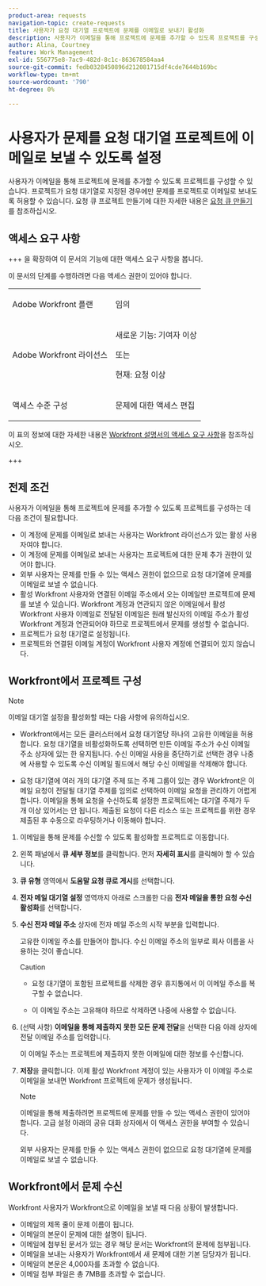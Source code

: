 ```yaml
---
product-area: requests
navigation-topic: create-requests
title: 사용자가 요청 대기열 프로젝트에 문제를 이메일로 보내기 활성화
description: 사용자가 이메일을 통해 프로젝트에 문제를 추가할 수 있도록 프로젝트를 구성할 수 있습니다.
author: Alina, Courtney
feature: Work Management
exl-id: 556775e8-7ac9-482d-8c1c-863678584aa4
source-git-commit: fedb0328450896d212081715df4cde7644b169bc
workflow-type: tm+mt
source-wordcount: '790'
ht-degree: 0%

---
```


# 사용자가 문제를 요청 대기열 프로젝트에 이메일로 보낼 수 있도록 설정

<!-- Audited: 4/2025 -->

<!--
<p style="color: #ff1493;" data-mc-conditions="QuicksilverOrClassic.Draft mode">(NOTE:&nbsp;When updating POP account information here, also update information in these articles: Allowing users to reply to email notifications, Configuring Email Notifications, Understanding the Queue Details Tab in a Project )</p>
-->

사용자가 이메일을 통해 프로젝트에 문제를 추가할 수 있도록 프로젝트를 구성할 수 있습니다. 프로젝트가 요청 대기열로 지정된 경우에만 문제를 프로젝트로 이메일로 보내도록 허용할 수 있습니다. 요청 큐 프로젝트 만들기에 대한 자세한 내용은 [요청 큐 만들기](../../../manage-work/requests/create-and-manage-request-queues/create-request-queue.md)를 참조하십시오.

## 액세스 요구 사항

+++ 을 확장하여 이 문서의 기능에 대한 액세스 요구 사항을 봅니다.

이 문서의 단계를 수행하려면 다음 액세스 권한이 있어야 합니다.

<table style="table-layout:auto"> 
 <col> 
 <col> 
 <tbody> 
  <tr> 
   <td role="rowheader">Adobe Workfront 플랜</td> 
   <td> <p>임의 </p> </td> 
  </tr> 
  <tr> 
   <td role="rowheader">Adobe Workfront 라이선스</td> 
   <td> <p>새로운 기능: 기여자 이상</p>
   또는
   <p>현재: 요청 이상</p>
    </td> 
  </tr> 
  <tr> 
   <td role="rowheader">액세스 수준 구성</td> 
   <td> <p>문제에 대한 액세스 편집</p>  </td> 
  </tr> 
 </tbody> 
</table>

이 표의 정보에 대한 자세한 내용은 [Workfront 설명서의 액세스 요구 사항](/help/quicksilver/administration-and-setup/add-users/access-levels-and-object-permissions/access-level-requirements-in-documentation.md)을 참조하십시오.

+++

## 전제 조건

사용자가 이메일을 통해 프로젝트에 문제를 추가할 수 있도록 프로젝트를 구성하는 데 다음 조건이 필요합니다.

* 이 계정에 문제를 이메일로 보내는 사용자는 Workfront 라이선스가 있는 활성 사용자여야 합니다.
* 이 계정에 문제를 이메일로 보내는 사용자는 프로젝트에 대한 문제 추가 권한이 있어야 합니다.
* 외부 사용자는 문제를 만들 수 있는 액세스 권한이 없으므로 요청 대기열에 문제를 이메일로 보낼 수 없습니다.
* 활성 Workfront 사용자와 연결된 이메일 주소에서 오는 이메일만 프로젝트에 문제를 보낼 수 있습니다. Workfront 계정과 연관되지 않은 이메일에서 활성 Workfront 사용자 이메일로 전달된 이메일은 원래 발신자의 이메일 주소가 활성 Workfront 계정과 연관되어야 하므로 프로젝트에서 문제를 생성할 수 없습니다.
* 프로젝트가 요청 대기열로 설정됩니다.
* 프로젝트와 연결된 이메일 계정이 Workfront 사용자 계정에 연결되어 있지 않습니다.

## Workfront에서 프로젝트 구성

>[!NOTE]
>
>이메일 대기열 설정을 활성화할 때는 다음 사항에 유의하십시오.
>
>* Workfront에서는 모든 클러스터에서 요청 대기열당 하나의 고유한 이메일을 허용합니다. 요청 대기열을 비활성화하도록 선택하면 만든 이메일 주소가 수신 이메일 주소 상자에 있는 한 유지됩니다. 수신 이메일 사용을 중단하기로 선택한 경우 나중에 사용할 수 있도록 수신 이메일 필드에서 해당 수신 이메일을 삭제해야 합니다.
>
>* 요청 대기열에 여러 개의 대기열 주제 또는 주제 그룹이 있는 경우 Workfront은 이메일 요청이 전달될 대기열 주제를 임의로 선택하여 이메일 요청을 관리하기 어렵게 합니다.
>이메일을 통해 요청을 수신하도록 설정한 프로젝트에는 대기열 주제가 두 개 이상 있어서는 안 됩니다. 제출된 요청이 다른 리소스 또는 프로젝트를 위한 경우 제출된 후 수동으로 라우팅하거나 이동해야 합니다.

1. 이메일을 통해 문제를 수신할 수 있도록 활성화할 프로젝트로 이동합니다.
1. 왼쪽 패널에서 **큐 세부 정보**&#x200B;를 클릭합니다. 먼저 **자세히 표시**&#x200B;를 클릭해야 할 수 있습니다.
1. **큐 유형** 영역에서 **도움말 요청 큐로 게시**&#x200B;를 선택합니다.

1. **전자 메일 대기열 설정** 영역까지 아래로 스크롤한 다음 **전자 메일을 통한 요청 수신 활성화**&#x200B;를 선택합니다.

1. **수신 전자 메일 주소** 상자에 전자 메일 주소의 시작 부분을 입력합니다.

   고유한 이메일 주소를 만들어야 합니다. 수신 이메일 주소의 일부로 회사 이름을 사용하는 것이 좋습니다.

   >[!CAUTION]
   >
   >* 요청 대기열이 포함된 프로젝트를 삭제한 경우 휴지통에서 이 이메일 주소를 복구할 수 없습니다.
   >
   >* 이 이메일 주소는 고유해야 하므로 삭제하면 나중에 사용할 수 없습니다.
   <!--
   >This was the case previously, but it's not working this way anymore, since August 2022: * Emails forwarded to this email address are not added as issues to the project in&nbsp;Workfront. Only emails created from this email address are added as issues.
   -->

1. (선택 사항) **이메일을 통해 제출하지 못한 모든 문제 전달**&#x200B;을 선택한 다음 아래 상자에 전달 이메일 주소를 입력합니다.

   이 이메일 주소는 프로젝트에 제출하지 못한 이메일에 대한 정보를 수신합니다.

1. **저장**&#x200B;을 클릭합니다. 이제 활성 Workfront 계정이 있는 사용자가 이 이메일 주소로 이메일을 보내면 Workfront 프로젝트에 문제가 생성됩니다.

   >[!NOTE]
   >
   >이메일을 통해 제출하려면 프로젝트에 문제를 만들 수 있는 액세스 권한이 있어야 합니다. 고급 설정 아래의 공유 대화 상자에서 이 액세스 권한을 부여할 수 있습니다.
   >
   >외부 사용자는 문제를 만들 수 있는 액세스 권한이 없으므로 요청 대기열에 문제를 이메일로 보낼 수 없습니다.

## Workfront에서 문제 수신

Workfront 사용자가 Workfront으로 이메일을 보낼 때 다음 상황이 발생합니다.

* 이메일의 제목 줄이 문제 이름이 됩니다.
* 이메일의 본문이 문제에 대한 설명이 됩니다.
* 이메일에 첨부된 문서가 있는 경우 해당 문서는 Workfront의 문제에 첨부됩니다.
* 이메일을 보내는 사용자가 Workfront에서 새 문제에 대한 기본 담당자가 됩니다.
* 이메일의 본문은 4,000자를 초과할 수 없습니다.
* 이메일 첨부 파일은 총 7MB를 초과할 수 없습니다.
